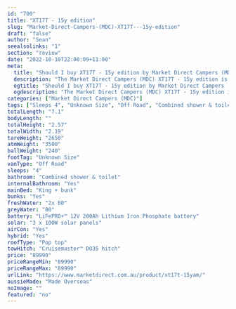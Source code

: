 ```yaml
---
id: "700"
title: "XT17T - 15y edition"
slug: "Market-Direct-Campers-(MDC)-XT17T---15y-edition"
draft: "false"
author: "Sean"
seealsolinks: "1"
section: "review"
date: "2022-10-10T22:00:09+11:00"
meta:
  title: "Should I buy XT17T - 15y edition by Market Direct Campers (MDC)?"
  description: "The Market Direct Campers (MDC) XT17T - 15y edition is classed as Off Road, and sleeps 4 people. It is Made Overseas and comes in at Unknown Size. It generally has Combined shower & toilet."
  ogtitle: "Should I buy XT17T - 15y edition by Market Direct Campers (MDC)?"
  ogdescription: "The Market Direct Campers (MDC) XT17T - 15y edition is classed as Off Road, and sleeps 4 people. It is Made Overseas and comes in at Unknown Size. It generally has Combined shower & toilet."
categories: ["Market Direct Campers (MDC)"]
tags: ["Sleeps 4", "Unknown Size", "Off Road", "Combined shower & toilet", "Pop top", "80 - 100k"]
totalLength: "7.1"
bodyLength: ""
totalHeight: "2.57"
totalWidth: "2.19"
tareWeight: "2650"
atmWeight: "3500"
ballWeight: "240"
footTag: "Unknown Size"
vanType: "Off Road"
sleeps: "4"
bathroom: "Combined shower & toilet"
internalBathroom: "Yes"
mainBed: "King + bunk"
bunks: "Yes"
freshWater: "2x 80"
greyWater: "80"
battery: "LiFePRO+™ 12V 200Ah Lithium Iron Phosphate battery"
solar: "3 x 100W solar panels"
airCon: "Yes"
hybrid: "Yes"
roofType: "Pop top"
towHitch: "Cruisemaster™ DO35 hitch"
price: "89990"
priceRangeMin: "89990"
priceRangeMax: "89990"
urlLink: "https://www.marketdirect.com.au/product/xt17t-15yam/"
aussieMade: "Made Overseas"
noImage: ""
featured: "no"
---
```

